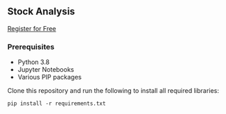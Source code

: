 ## Stock Analysis

[Register for Free](https://mixpeek.com/community#events)

### Prerequisites

- Python 3.8
- Jupyter Notebooks
- Various PIP packages

Clone this repository and run the following to install all required libraries:

`pip install -r requirements.txt`
